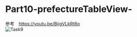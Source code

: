 # Part10-prefectureTableView-
参考　https://youtu.be/BjigVLkRt8o  
![Task9](https://user-images.githubusercontent.com/61080570/101378117-06ac5680-38f6-11eb-9cf2-c821523c4e2a.gif)
